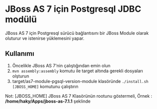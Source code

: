 JBoss AS 7 için Postgresql JDBC modülü
=================================

JBoss AS 7 için Postgresql sürücü bağlantısını bir JBoss Module olarak oluturur ve istenirse yüklemesini yapar.

Kullanımı
---------------------------------

1. Öncelikle JBoss AS 7'nin çalıştığından emin olun
2. `mvn assembly:assembly` komutu ile target altında gerekli dosyaları olşturun
3. target/as7-module-pgsql-version-module klasöründe `./install.sh [JBOSS_HOME]` komutunu çalıştırın

Not: [JBOSS_HOME] JBoss AS 7 Klasörünün rootunu göstermeli, Örnek : **/home/haky/Apps/jboss-as-7.1.1** şeklinde
